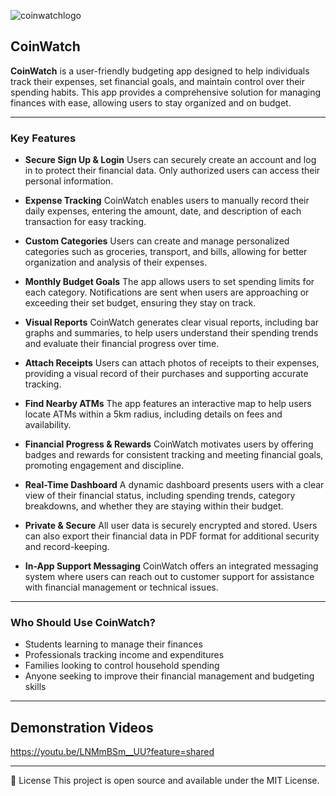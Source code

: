 ![coinwatchlogo](https://github.com/user-attachments/assets/c4941a89-3b7d-4f15-820b-e3be7179121a)

## CoinWatch 

**CoinWatch** is a user-friendly budgeting app designed to help individuals track their expenses, set financial goals, and maintain control over their spending habits. This app provides a comprehensive solution for managing finances with ease, allowing users to stay organized and on budget.

---

### Key Features

* **Secure Sign Up & Login**
  Users can securely create an account and log in to protect their financial data. Only authorized users can access their personal information.

* **Expense Tracking**
  CoinWatch enables users to manually record their daily expenses, entering the amount, date, and description of each transaction for easy tracking.

* **Custom Categories**
  Users can create and manage personalized categories such as groceries, transport, and bills, allowing for better organization and analysis of their expenses.

* **Monthly Budget Goals**
  The app allows users to set spending limits for each category. Notifications are sent when users are approaching or exceeding their set budget, ensuring they stay on track.

* **Visual Reports**
  CoinWatch generates clear visual reports, including bar graphs and summaries, to help users understand their spending trends and evaluate their financial progress over time.

* **Attach Receipts**
  Users can attach photos of receipts to their expenses, providing a visual record of their purchases and supporting accurate tracking.

* **Find Nearby ATMs**
  The app features an interactive map to help users locate ATMs within a 5km radius, including details on fees and availability.

* **Financial Progress & Rewards**
  CoinWatch motivates users by offering badges and rewards for consistent tracking and meeting financial goals, promoting engagement and discipline.

* **Real-Time Dashboard**
  A dynamic dashboard presents users with a clear view of their financial status, including spending trends, category breakdowns, and whether they are staying within their budget.

* **Private & Secure**
  All user data is securely encrypted and stored. Users can also export their financial data in PDF format for additional security and record-keeping.

* **In-App Support Messaging**
  CoinWatch offers an integrated messaging system where users can reach out to customer support for assistance with financial management or technical issues.

---

### Who Should Use CoinWatch?

* Students learning to manage their finances
* Professionals tracking income and expenditures
* Families looking to control household spending
* Anyone seeking to improve their financial management and budgeting skills



---
Demonstration Videos 
---

https://youtu.be/LNMmBSm__UU?feature=shared

---
📄 License
This project is open source and available under the MIT License.




